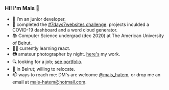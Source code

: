 ### Hi! I'm Mais 👋
- 🌱 I’m an junior developer.
- 🔭 completed the [#7days7websites challenge](https://itsmais.github.io/7Days7Websites/). projects inculded a COVID-19 dashboard and a word cloud generator.
- 📚 Computer Science undergrad (dec 2020) at The American University of Beirut.
- :woman_technologist: currently learning react.
- :camera: amateur photographer by night. [here's](https://500px.com/maishatem) my work.
- 🔍 looking for a job; [see portfolio](https://itsmais.github.io/).
- 📍 in Beirut; willing to relocate.
- 📫 ways to reach me: DM's are welcome [@mais_hatem](https://twitter.com/mais_hatem), or drop me an email at mais-hatem@hotmail.com.

<!--
**itsmais/itsmais** is a ✨ _special_ ✨ repository because its `README.md` (this file) appears on your GitHub profile.

Here are some ideas to get you started:

- 🔭 I’m currently working on ...
- 🌱 I’m currently learning ...
- 👯 I’m looking to collaborate on ...
- 🤔 I’m looking for help with ...
- 💬 Ask me about ...
- 📫 How to reach me: ...
- 😄 Pronouns: ...
- ⚡ Fun fact: ...
-->
